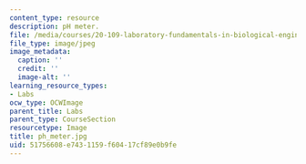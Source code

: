 ```yaml
---
content_type: resource
description: pH meter.
file: /media/courses/20-109-laboratory-fundamentals-in-biological-engineering-fall-2007/51756608e7431159f60417cf89e0b9fe_ph_meter.jpg
file_type: image/jpeg
image_metadata:
  caption: ''
  credit: ''
  image-alt: ''
learning_resource_types:
- Labs
ocw_type: OCWImage
parent_title: Labs
parent_type: CourseSection
resourcetype: Image
title: ph_meter.jpg
uid: 51756608-e743-1159-f604-17cf89e0b9fe
---
```


